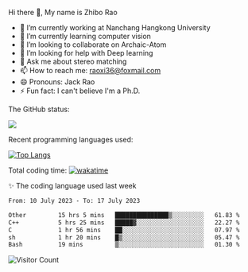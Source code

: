 Hi there 👋, My name is Zhibo Rao
- 🔭 I’m currently working at Nanchang Hangkong University
- 🌱 I’m currently learning computer vision
- 👯 I’m looking to collaborate on Archaic-Atom
- 🤔 I’m looking for help with Deep learning
- 💬 Ask me about stereo matching
- 📫 How to reach me: raoxi36@foxmail.com
- 😄 Pronouns: Jack Rao
- ⚡ Fun fact: I can't believe I'm a Ph.D.

The GitHub status:

![](https://github-readme-stats.vercel.app/api?username=ZhiboRao)

Recent programming languages used:

[![Top Langs](https://github-readme-stats.vercel.app/api/top-langs/?username=ZhiboRao&layout=compact)](https://github.com/anuraghazra/github-readme-stats)

Total coding time: [![wakatime](https://wakatime.com/badge/user/51ec5ec7-4742-4243-9eea-732ade32c0b7.svg)](https://wakatime.com/@51ec5ec7-4742-4243-9eea-732ade32c0b7)

✨ The coding language used last week 
<!--START_SECTION:waka-->

```txt
From: 10 July 2023 - To: 17 July 2023

Other         15 hrs 5 mins   ███████████████▒░░░░░░░░░   61.83 %
C++           5 hrs 25 mins   █████▓░░░░░░░░░░░░░░░░░░░   22.27 %
C             1 hr 56 mins    ██░░░░░░░░░░░░░░░░░░░░░░░   07.97 %
sh            1 hr 20 mins    █▒░░░░░░░░░░░░░░░░░░░░░░░   05.47 %
Bash          19 mins         ▒░░░░░░░░░░░░░░░░░░░░░░░░   01.30 %
```

<!--END_SECTION:waka-->

![Visitor Count](https://profile-counter.glitch.me/Raohaocheng/count.svg)
